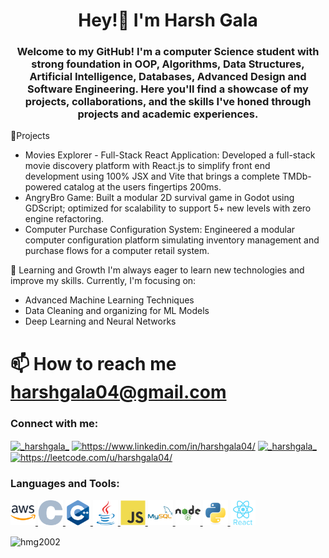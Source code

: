<h1 align="center"> Hey!👋 I'm Harsh Gala</h1>

<h3 align="center">Welcome to my GitHub! I'm a computer Science student with strong foundation in OOP, Algorithms, Data Structures, Artificial Intelligence, Databases, Advanced Design and Software Engineering. Here you'll find a showcase of my projects, collaborations, and the skills I've honed through projects and academic experiences.</h3>

🎯Projects
- Movies Explorer - Full-Stack React Application: Developed a full-stack movie discovery platform with React.js to simplify front end development using 100% JSX and Vite that brings a complete TMDb-powered catalog at the users fingertips 200ms.
- AngryBro Game: Built a modular 2D survival game in Godot using GDScript; optimized for scalability to support 5+ new levels with
zero engine refactoring.
- Computer Purchase Configuration System: Engineered a modular computer configuration platform simulating inventory management and purchase flows for a computer retail system.

🌱 Learning and Growth
I'm always eager to learn new technologies and improve my skills. Currently, I'm focusing on:
- Advanced Machine Learning Techniques
- Data Cleaning and organizing for ML Models
- Deep Learning and Neural Networks

 # 📫 How to reach me **harshgala04@gmail.com**

<h3 align="left">Connect with me:</h3>
<p align="left">
<a href="https://twitter.com/_harshgala_" target="blank"><img align="center" src="https://raw.githubusercontent.com/rahuldkjain/github-profile-readme-generator/master/src/images/icons/Social/twitter.svg" alt="_harshgala_" height="30" width="40" /></a>
<a href="https://linkedin.com/in/https://www.linkedin.com/in/harshgala04/" target="blank"><img align="center" src="https://raw.githubusercontent.com/rahuldkjain/github-profile-readme-generator/master/src/images/icons/Social/linked-in-alt.svg" alt="https://www.linkedin.com/in/harshgala04/" height="30" width="40" /></a>
<a href="https://instagram.com/_harshgala_" target="blank"><img align="center" src="https://raw.githubusercontent.com/rahuldkjain/github-profile-readme-generator/master/src/images/icons/Social/instagram.svg" alt="_harshgala_" height="30" width="40" /></a>
<a href="https://www.leetcode.com/https://leetcode.com/u/harshgala04/" target="blank"><img align="center" src="https://raw.githubusercontent.com/rahuldkjain/github-profile-readme-generator/master/src/images/icons/Social/leet-code.svg" alt="https://leetcode.com/u/harshgala04/" height="30" width="40" /></a>
</p>

<h3 align="left">Languages and Tools:</h3>
<p align="left"> <a href="https://aws.amazon.com" target="_blank" rel="noreferrer"> <img src="https://raw.githubusercontent.com/devicons/devicon/master/icons/amazonwebservices/amazonwebservices-original-wordmark.svg" alt="aws" width="40" height="40"/> </a> <a href="https://www.cprogramming.com/" target="_blank" rel="noreferrer"> <img src="https://raw.githubusercontent.com/devicons/devicon/master/icons/c/c-original.svg" alt="c" width="40" height="40"/> </a> <a href="https://www.w3schools.com/cpp/" target="_blank" rel="noreferrer"> <img src="https://raw.githubusercontent.com/devicons/devicon/master/icons/cplusplus/cplusplus-original.svg" alt="cplusplus" width="40" height="40"/> </a> <a href="https://www.java.com" target="_blank" rel="noreferrer"> <img src="https://raw.githubusercontent.com/devicons/devicon/master/icons/java/java-original.svg" alt="java" width="40" height="40"/> </a> <a href="https://developer.mozilla.org/en-US/docs/Web/JavaScript" target="_blank" rel="noreferrer"> <img src="https://raw.githubusercontent.com/devicons/devicon/master/icons/javascript/javascript-original.svg" alt="javascript" width="40" height="40"/> </a> <a href="https://www.mysql.com/" target="_blank" rel="noreferrer"> <img src="https://raw.githubusercontent.com/devicons/devicon/master/icons/mysql/mysql-original-wordmark.svg" alt="mysql" width="40" height="40"/> </a> <a href="https://nodejs.org" target="_blank" rel="noreferrer"> <img src="https://raw.githubusercontent.com/devicons/devicon/master/icons/nodejs/nodejs-original-wordmark.svg" alt="nodejs" width="40" height="40"/> </a> <a href="https://www.python.org" target="_blank" rel="noreferrer"> <img src="https://raw.githubusercontent.com/devicons/devicon/master/icons/python/python-original.svg" alt="python" width="40" height="40"/> </a> <a href="https://reactjs.org/" target="_blank" rel="noreferrer"> <img src="https://raw.githubusercontent.com/devicons/devicon/master/icons/react/react-original-wordmark.svg" alt="react" width="40" height="40"/> </a> </p>

<p><img align="center" src="https://github-readme-stats.vercel.app/api/top-langs?username=hmg2002&show_icons=true&locale=en&layout=compact" alt="hmg2002" /></p>
<!--
**hmg2002/hmg2002** is a ✨ _special_ ✨ repository because its `README.md` (this file) appears on your GitHub profile.

Here are some ideas to get you started:

- 🔭 I’m currently working on ...
- 🌱 I’m currently learning ...
- 👯 I’m looking to collaborate on ...
- 🤔 I’m looking for help with ...
- 💬 Ask me about ...
- 📫 How to reach me: ...
- 😄 Pronouns: ...
- ⚡ Fun fact: ...
-->
